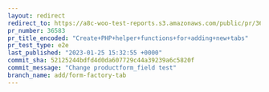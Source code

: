 ```yaml
---
layout: redirect
redirect_to: https://a8c-woo-test-reports.s3.amazonaws.com/public/pr/36583/e2e/index.html
pr_number: 36583
pr_title_encoded: "Create+PHP+helper+functions+for+adding+new+tabs"
pr_test_type: e2e
last_published: "2023-01-25 15:32:55 +0000"
commit_sha: 52125244bdfd4d0da607729c44a39239a6c5820f
commit_message: "Change productform_field test"
branch_name: add/form-factory-tab
---
```


